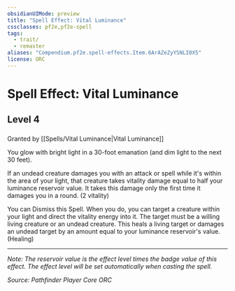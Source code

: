 ```yaml
---
obsidianUIMode: preview
title: "Spell Effect: Vital Luminance"
cssclasses: pf2e,pf2e-spell
tags:
  - trait/
  - remaster
aliases: "Compendium.pf2e.spell-effects.Item.6ArAZeZyYSNLI0X5"
license: ORC
---
```

# Spell Effect: Vital Luminance
## Level 4
### 






Granted by [[Spells/Vital Luminance|Vital Luminance]]

You glow with bright light in a 30-foot emanation (and dim light to the next 30 feet).

If an undead creature damages you with an attack or spell while it's within the area of your light, that creature takes vitality damage equal to half your luminance reservoir value. It takes this damage only the first time it damages you in a round. (2 vitality)

You can Dismiss this Spell. When you do, you can target a creature within your light and direct the vitality energy into it. The target must be a willing living creature or an undead creature. This heals a living target or damages an undead target by an amount equal to your luminance reservoir's value. (Healing)

* * *

_Note: The reservoir value is the effect level times the badge value of this effect. The effect level will be set automatically when casting the spell._

*Source: Pathfinder Player Core*
*ORC*